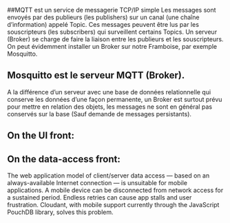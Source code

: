 ##MQTT est un service de messagerie TCP/IP simple
Les messages sont envoyés par des publieurs (les publishers) sur un canal (une chaîne d’information) appelé Topic. Ces messages peuvent être lus par les souscripteurs (les subscribers) qui surveillent certains Topics.
Un serveur (Broker) se charge de faire la liaison entre les publieurs et les souscripteurs.
On peut évidemment installer un Broker sur notre Framboise, par exemple Mosquitto.

## Mosquitto est le serveur MQTT (Broker).
A la différence d’un serveur avec une base de données relationnelle qui conserve les données d’une façon permanente, un Broker est surtout prévu pour mettre en relation des objets, les messages ne sont en général pas conservés sur la base (Sauf demande de messages persistants).

## On the UI front: 

## On the data-access front:
The web application model of client/server data access — based on an always-available Internet connection — is unsuitable for mobile applications. A mobile device can be disconnected from network access for a sustained period. Endless retries can cause app stalls and user frustration. Cloudant, with mobile support currently through the JavaScript PouchDB library, solves this problem.